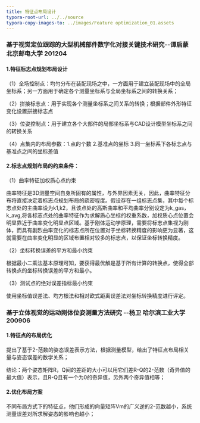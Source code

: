```yaml
---
title: 特征点布局设计
typora-root-url: ../../source
typora-copy-images-to: ../images/Feature optimization_01.assets
---
```


### 基于视觉定位跟踪的大型机械部件数字化对接关键技术研究--谭启蒙 北京邮电大学 201204

#### 1.特征标志点规划布局设计

（1）全场控制点：均匀分布在装配现场之中，一方面用于建立装配现场中的全局坐标系；另一方面用于确定各个测量坐标系与全局坐标系之间的转换关系；

（2）拼接标志点：用于实现各个测量坐标系之间关系的转换；根据部件外形特征变化设置拼接标志点

（3）位姿控制点：用于建立各个大部件的局部坐标系与CAD设计模型坐标系之间的转换关系

（4）点集内的布局参数：1.点的个数	2.基准点的坐标	3.同一坐标系下各标志点与基准点之间的坐标差值

#### 2.标志点规划布局的约束条件：

（1）曲率特征加权质心点约束

​		曲率特征是3D测量空间自身所固有的属性，与外界因素无关，因此，曲率特征分布将直接决定着标志点规划布局的疏密程度。假设存在一组标志点集，其中每个标志点处的主曲率设为k1,k2，且该点处的高斯曲率和平均曲率分别设定为k_gas，k_avg,将各标志点处的曲率特征作为求解质心坐标的权重系数，加权质心点位置会明显靠近于曲率变化明显点区域。基于刚体运动学原理，需要将标志点集视为刚体，而具有剧烈曲率变化的标志点所在位置对于坐标转换精度的影响更为显著，这就需要在曲率变化明显的区域布置相对较多的标志点，以保证坐标转换精度。

（2）坐标转换误差的平方和最小约束

​		根据最小二乘法基本原理可知，要获得最优解是基于所有计算的转换点，使得全部转换点的坐标转换误差的平方和最小。

（3）测试点的绝对误差指标最小约束

​		使用坐标值误差法、均方根法和相对欧式距离误差法对坐标转换精度进行评定。

### 基于立体视觉的运动刚体位姿测量方法研究 --杨卫  哈尔滨工业大学 200906

#### 1.特征点的布局优化

提出了基于2-范数的姿态误差表示方法，根据测量模型，给出了特征点布局相关量与姿态误差的数学关系；

结论：两个姿态矩阵R，Q间的差距的大小可以用它们差R-Q的2-范数（奇异值的最大值）表示，且R-Q且有一个为0的奇异值，另外两个奇异值相等；

#### 2.优化布局方案

不同布局方式下的特征点，他们形成的向量矩阵Vm的广义逆的2-范数越小，系统测量误差对所求解姿态的影响也越小；